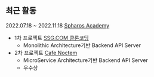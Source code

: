 ## 최근 활동

2022.07.18 ~ 2022.11.18 [Spharos Academy](https://www.spharosacademy.com/home)
- 1차 프로젝트 [SSG.COM 클론코딩](https://github.com/arotein/ssg-spring.git)
  - Monolithic Architecture기반 Backend API Server
- 2차 프로젝트 [Cafe Noctem](https://github.com/arotein/noctem-store-BE.git)
  - MicroService Architecture기반 Backend API Server
  - 우수상

